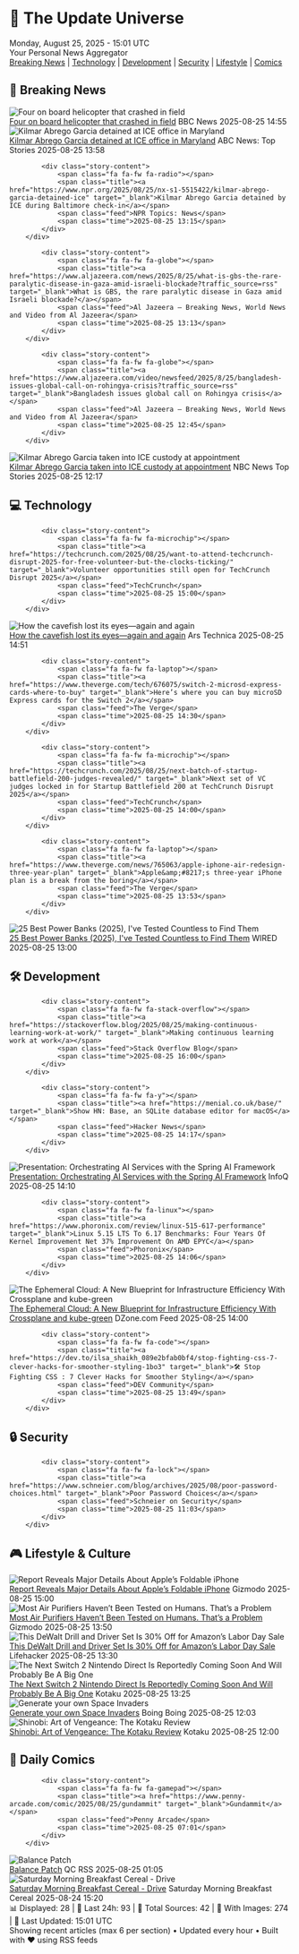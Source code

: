 <!-- Processing 54 RSS feeds at 2025-08-25 15:01:50 UTC -->
<!-- Processing: XKCD -->
<!-- Processing: Penny Arcade -->
<!-- Processing: Poorly Drawn Lines -->
<!-- Processing: Dilbert -->
<!-- Processing: CNN Breaking News -->
<!-- Processing: BBC World News -->
<!-- Processing: BBC Breaking News -->
<!-- Processing: TechCrunch -->
<!-- Processing: The Verge -->
<!-- Processing: Ars Technica -->
<!-- Processing: O'Reilly Radar -->
<!-- Processing: WIRED -->
<!-- Processing: Lobsters Python -->
<!-- Processing: Hacker News -->
<!-- Processing: StackOverflow Blog -->
<!-- Processing: Phoronix Linux News -->
<!-- Processing: OMG! Ubuntu -->
<!-- Processing: Ubuntu Blog -->
<!-- Processing: GitHub Blog -->
<!-- Processing: GitLab Blog -->
<!-- Processing: InfoQ -->
<!-- Processing: DZone -->
<!-- Processing: Martin Fowler -->
<!-- Processing: Coding Horror -->
<!-- Processing: Gizmodo -->
<!-- Processing: Krebs on Security -->
<!-- Processing: Schneier on Security -->
<!-- Generated 11 new posts out of 27 feeds processed -->
<div class="newspaper-header">
    <h1 class="newspaper-title">📰 The Update Universe</h1>
    <div class="newspaper-date">Monday, August 25, 2025 - 15:01 UTC</div>
    <div class="newspaper-subtitle">Your Personal News Aggregator</div>
</div>

<div class="newspaper-nav">
    <a href="#breaking">Breaking News</a> |
    <a href="#tech">Technology</a> |
    <a href="#dev">Development</a> |
    <a href="#security">Security</a> |
    <a href="#lifestyle">Lifestyle</a> |
    <a href="#webcomics">Comics</a>
</div>

<div class="news-section breaking-news" id="breaking">
<h2 class="section-header">🚨 Breaking News</h2>
<div class="stories-container">
<div class="story">
            <img src="https://ichef.bbci.co.uk/ace/standard/240/cpsprodpb/df28/live/ded555d0-81a7-11f0-bb47-d3827f7ae22f.jpg" alt="Four on board helicopter that crashed in field" class="story-image" loading="lazy" onerror="this.style.display='none'">
            <div class="story-content">
                <span class="fa fa-fw fa-flag"></span>
                <span class="title"><a href="https://www.bbc.com/news/articles/c87e22ryerlo?at_medium=RSS&at_campaign=rss" target="_blank">Four on board helicopter that crashed in field</a></span>
                <span class="feed">BBC News</span>
                <span class="time">2025-08-25 14:55</span>
            </div>
        </div>
<div class="story">
            <img src="https://s.abcnews.com/images/Politics/kilmar-abrego-06-rt-jef-250825_1756127452126_hpMain_4x3t_384.jpg" alt="Kilmar Abrego Garcia detained at ICE office in Maryland" class="story-image" loading="lazy" onerror="this.style.display='none'">
            <div class="story-content">
                <span class="fa fa-fw fa-tv"></span>
                <span class="title"><a href="https://abcnews.go.com/US/kilmar-abrego-garcia-check-ice-maryland-deportation-threat/story?id=124944566" target="_blank">Kilmar Abrego Garcia detained at ICE office in Maryland</a></span>
                <span class="feed">ABC News: Top Stories</span>
                <span class="time">2025-08-25 13:58</span>
            </div>
        </div>
<div class="story">
            
            <div class="story-content">
                <span class="fa fa-fw fa-radio"></span>
                <span class="title"><a href="https://www.npr.org/2025/08/25/nx-s1-5515422/kilmar-abrego-garcia-detained-ice" target="_blank">Kilmar Abrego Garcia detained by ICE during Baltimore check-in</a></span>
                <span class="feed">NPR Topics: News</span>
                <span class="time">2025-08-25 13:15</span>
            </div>
        </div>
<div class="story">
            
            <div class="story-content">
                <span class="fa fa-fw fa-globe"></span>
                <span class="title"><a href="https://www.aljazeera.com/news/2025/8/25/what-is-gbs-the-rare-paralytic-disease-in-gaza-amid-israeli-blockade?traffic_source=rss" target="_blank">What is GBS, the rare paralytic disease in Gaza amid Israeli blockade?</a></span>
                <span class="feed">Al Jazeera – Breaking News, World News and Video from Al Jazeera</span>
                <span class="time">2025-08-25 13:13</span>
            </div>
        </div>
<div class="story">
            
            <div class="story-content">
                <span class="fa fa-fw fa-globe"></span>
                <span class="title"><a href="https://www.aljazeera.com/video/newsfeed/2025/8/25/bangladesh-issues-global-call-on-rohingya-crisis?traffic_source=rss" target="_blank">Bangladesh issues global call on Rohingya crisis</a></span>
                <span class="feed">Al Jazeera – Breaking News, World News and Video from Al Jazeera</span>
                <span class="time">2025-08-25 12:45</span>
            </div>
        </div>
<div class="story">
            <img src="https://media-cldnry.s-nbcnews.com/image/upload/t_fit_1500w/rockcms/2025-08/250823-kilmar-abrego-garcia-mn-1045-dd3946.jpg" alt="Kilmar Abrego Garcia taken into ICE custody at appointment" class="story-image" loading="lazy" onerror="this.style.display='none'">
            <div class="story-content">
                <span class="fa fa-fw fa-broadcast-tower"></span>
                <span class="title"><a href="https://www.nbcnews.com/news/us-news/kilmar-abrego-garcia-ice-check-in-rcna226866" target="_blank">Kilmar Abrego Garcia taken into ICE custody at appointment</a></span>
                <span class="feed">NBC News Top Stories</span>
                <span class="time">2025-08-25 12:17</span>
            </div>
        </div>
</div>
</div>
<div class="news-section tech-news" id="tech">
<h2 class="section-header">💻 Technology</h2>
<div class="stories-container">
<div class="story">
            
            <div class="story-content">
                <span class="fa fa-fw fa-microchip"></span>
                <span class="title"><a href="https://techcrunch.com/2025/08/25/want-to-attend-techcrunch-disrupt-2025-for-free-volunteer-but-the-clocks-ticking/" target="_blank">Volunteer opportunities still open for TechCrunch Disrupt 2025</a></span>
                <span class="feed">TechCrunch</span>
                <span class="time">2025-08-25 15:00</span>
            </div>
        </div>
<div class="story">
            <img src="https://cdn.arstechnica.net/wp-content/uploads/2025/08/052918-cavefish_0-500x500.jpg" alt="How the cavefish lost its eyes—again and again" class="story-image" loading="lazy" onerror="this.style.display='none'">
            <div class="story-content">
                <span class="fa fa-fw fa-cog"></span>
                <span class="title"><a href="https://arstechnica.com/science/2025/08/how-the-cavefish-lost-its-eyes-again-and-again/" target="_blank">How the cavefish lost its eyes—again and again</a></span>
                <span class="feed">Ars Technica</span>
                <span class="time">2025-08-25 14:51</span>
            </div>
        </div>
<div class="story">
            
            <div class="story-content">
                <span class="fa fa-fw fa-laptop"></span>
                <span class="title"><a href="https://www.theverge.com/tech/676075/switch-2-microsd-express-cards-where-to-buy" target="_blank">Here’s where you can buy microSD Express cards for the Switch 2</a></span>
                <span class="feed">The Verge</span>
                <span class="time">2025-08-25 14:30</span>
            </div>
        </div>
<div class="story">
            
            <div class="story-content">
                <span class="fa fa-fw fa-microchip"></span>
                <span class="title"><a href="https://techcrunch.com/2025/08/25/next-batch-of-startup-battlefield-200-judges-revealed/" target="_blank">Next set of VC judges locked in for Startup Battlefield 200 at TechCrunch Disrupt 2025</a></span>
                <span class="feed">TechCrunch</span>
                <span class="time">2025-08-25 14:00</span>
            </div>
        </div>
<div class="story">
            
            <div class="story-content">
                <span class="fa fa-fw fa-laptop"></span>
                <span class="title"><a href="https://www.theverge.com/news/765063/apple-iphone-air-redesign-three-year-plan" target="_blank">Apple&amp;#8217;s three-year iPhone plan is a break from the boring</a></span>
                <span class="feed">The Verge</span>
                <span class="time">2025-08-25 13:53</span>
            </div>
        </div>
<div class="story">
            <img src="https://media.wired.com/photos/685f5aa9313641784030d4a6/master/pass/The%20Best%20Power%20Banks%20for%20All%20Your%20Devices_.png" alt="25 Best Power Banks (2025), I&#x27;ve Tested Countless to Find Them" class="story-image" loading="lazy" onerror="this.style.display='none'">
            <div class="story-content">
                <span class="fa fa-fw fa-bolt"></span>
                <span class="title"><a href="https://www.wired.com/gallery/best-portable-chargers-power-banks/" target="_blank">25 Best Power Banks (2025), I&#x27;ve Tested Countless to Find Them</a></span>
                <span class="feed">WIRED</span>
                <span class="time">2025-08-25 13:00</span>
            </div>
        </div>
</div>
</div>
<div class="news-section dev-news" id="dev">
<h2 class="section-header">🛠️ Development</h2>
<div class="stories-container">
<div class="story">
            
            <div class="story-content">
                <span class="fa fa-fw fa-stack-overflow"></span>
                <span class="title"><a href="https://stackoverflow.blog/2025/08/25/making-continuous-learning-work-at-work/" target="_blank">Making continuous learning work at work</a></span>
                <span class="feed">Stack Overflow Blog</span>
                <span class="time">2025-08-25 16:00</span>
            </div>
        </div>
<div class="story">
            
            <div class="story-content">
                <span class="fa fa-fw fa-y"></span>
                <span class="title"><a href="https://menial.co.uk/base/" target="_blank">Show HN: Base, an SQLite database editor for macOS</a></span>
                <span class="feed">Hacker News</span>
                <span class="time">2025-08-25 14:17</span>
            </div>
        </div>
<div class="story">
            <img src="https://res.infoq.com/presentations/spring-ai-framework/en/mediumimage/loiane-groner-medium-1755598697791.jpeg" alt="Presentation: Orchestrating AI Services with the Spring AI Framework" class="story-image" loading="lazy" onerror="this.style.display='none'">
            <div class="story-content">
                <span class="fa fa-fw fa-info-circle"></span>
                <span class="title"><a href="https://www.infoq.com/presentations/spring-ai-framework/?utm_campaign=infoq_content&utm_source=infoq&utm_medium=feed&utm_term=global" target="_blank">Presentation: Orchestrating AI Services with the Spring AI Framework</a></span>
                <span class="feed">InfoQ</span>
                <span class="time">2025-08-25 14:10</span>
            </div>
        </div>
<div class="story">
            
            <div class="story-content">
                <span class="fa fa-fw fa-linux"></span>
                <span class="title"><a href="https://www.phoronix.com/review/linux-515-617-performance" target="_blank">Linux 5.15 LTS To 6.17 Benchmarks: Four Years Of Kernel Improvement Net 37% Improvement On AMD EPYC</a></span>
                <span class="feed">Phoronix</span>
                <span class="time">2025-08-25 14:06</span>
            </div>
        </div>
<div class="story">
            <img src="https://dz2cdn1.dzone.com/thumbnail?fid=18575706&w=600" alt="The Ephemeral Cloud: A New Blueprint for Infrastructure Efficiency With Crossplane and kube-green" class="story-image" loading="lazy" onerror="this.style.display='none'">
            <div class="story-content">
                <span class="fa fa-fw fa-newspaper"></span>
                <span class="title"><a href="https://dzone.com/articles/infrastructure-crossplane-kube-green" target="_blank">The Ephemeral Cloud: A New Blueprint for Infrastructure Efficiency With Crossplane and kube-green</a></span>
                <span class="feed">DZone.com Feed</span>
                <span class="time">2025-08-25 14:00</span>
            </div>
        </div>
<div class="story">
            
            <div class="story-content">
                <span class="fa fa-fw fa-code"></span>
                <span class="title"><a href="https://dev.to/ilsa_shaikh_089e2bfab0bf4/stop-fighting-css-7-clever-hacks-for-smoother-styling-1bo3" target="_blank">🛠️ Stop Fighting CSS : 7 Clever Hacks for Smoother Styling</a></span>
                <span class="feed">DEV Community</span>
                <span class="time">2025-08-25 13:49</span>
            </div>
        </div>
</div>
</div>
<div class="news-section security-news" id="security">
<h2 class="section-header">🔒 Security</h2>
<div class="stories-container">
<div class="story">
            
            <div class="story-content">
                <span class="fa fa-fw fa-lock"></span>
                <span class="title"><a href="https://www.schneier.com/blog/archives/2025/08/poor-password-choices.html" target="_blank">Poor Password Choices</a></span>
                <span class="feed">Schneier on Security</span>
                <span class="time">2025-08-25 11:03</span>
            </div>
        </div>
</div>
</div>
<div class="news-section lifestyle-news" id="lifestyle">
<h2 class="section-header">🎮 Lifestyle & Culture</h2>
<div class="stories-container">
<div class="story">
            <img src="https://gizmodo.com/app/uploads/2025/07/Samsung-Galaxy-Z-Fold-7-44.jpg" alt="Report Reveals Major Details About Apple’s Foldable iPhone" class="story-image" loading="lazy" onerror="this.style.display='none'">
            <div class="story-content">
                <span class="fa fa-fw fa-computer"></span>
                <span class="title"><a href="https://gizmodo.com/report-reveals-major-details-about-apples-foldable-iphone-2000647520" target="_blank">Report Reveals Major Details About Apple’s Foldable iPhone</a></span>
                <span class="feed">Gizmodo</span>
                <span class="time">2025-08-25 15:00</span>
            </div>
        </div>
<div class="story">
            <img src="https://gizmodo.com/app/uploads/2025/08/air_purifier.jpg" alt="Most Air Purifiers Haven’t Been Tested on Humans. That’s a Problem" class="story-image" loading="lazy" onerror="this.style.display='none'">
            <div class="story-content">
                <span class="fa fa-fw fa-computer"></span>
                <span class="title"><a href="https://gizmodo.com/most-air-purifiers-havent-been-tested-on-humans-thats-a-problem-2000647514" target="_blank">Most Air Purifiers Haven’t Been Tested on Humans. That’s a Problem</a></span>
                <span class="feed">Gizmodo</span>
                <span class="time">2025-08-25 13:50</span>
            </div>
        </div>
<div class="story">
            <img src="https://lifehacker.com/imagery/articles/01K3A3AC2ZM1TG4T576ABH0S0C/hero-image.jpg" alt="This DeWalt Drill and Driver Set Is 30% Off for Amazon’s Labor Day Sale" class="story-image" loading="lazy" onerror="this.style.display='none'">
            <div class="story-content">
                <span class="fa fa-fw fa-life-ring"></span>
                <span class="title"><a href="https://lifehacker.com/home/dewalt-drill-and-driver-set-labor-day-2025-sale?utm_medium=RSS" target="_blank">This DeWalt Drill and Driver Set Is 30% Off for Amazon’s Labor Day Sale</a></span>
                <span class="feed">Lifehacker</span>
                <span class="time">2025-08-25 13:30</span>
            </div>
        </div>
<div class="story">
            <img src="https://kotaku.com/app/uploads/2025/05/d8f74d792342ce766d95cf4dfef6d184.jpg" alt="The Next Switch 2 Nintendo Direct Is Reportedly Coming Soon And Will Probably Be A Big One" class="story-image" loading="lazy" onerror="this.style.display='none'">
            <div class="story-content">
                <span class="fa fa-fw fa-gamepad"></span>
                <span class="title"><a href="https://kotaku.com/nintendo-direct-september-switch-2-mario-metroid-prime-4-date-2000619997" target="_blank">The Next Switch 2 Nintendo Direct Is Reportedly Coming Soon And Will Probably Be A Big One</a></span>
                <span class="feed">Kotaku</span>
                <span class="time">2025-08-25 13:25</span>
            </div>
        </div>
<div class="story">
            <img src="https://i0.wp.com/boingboing.net/wp-content/uploads/2025/08/Screenshot-2025-08-25-at-8.02.02-AM.png?fit=1310%2C782&amp;quality=55&amp;ssl=1" alt="Generate your own Space Invaders" class="story-image" loading="lazy" onerror="this.style.display='none'">
            <div class="story-content">
                <span class="fa fa-fw fa-arrow-right"></span>
                <span class="title"><a href="https://boingboing.net/2025/08/25/generate-your-own-space-invaders.html" target="_blank">Generate your own Space Invaders</a></span>
                <span class="feed">Boing Boing</span>
                <span class="time">2025-08-25 12:03</span>
            </div>
        </div>
<div class="story">
            <img src="https://kotaku.com/app/uploads/2025/08/shinobi_aov_hero.jpg" alt="Shinobi: Art of Vengeance: The Kotaku Review" class="story-image" loading="lazy" onerror="this.style.display='none'">
            <div class="story-content">
                <span class="fa fa-fw fa-gamepad"></span>
                <span class="title"><a href="https://kotaku.com/shinobi-art-of-vengeance-the-kotaku-review-2000619735" target="_blank">Shinobi: Art of Vengeance: The Kotaku Review</a></span>
                <span class="feed">Kotaku</span>
                <span class="time">2025-08-25 12:00</span>
            </div>
        </div>
</div>
</div>
<div class="news-section webcomics-section" id="webcomics">
<h2 class="section-header">🎨 Daily Comics</h2>
<div class="stories-container">
<div class="story">
            
            <div class="story-content">
                <span class="fa fa-fw fa-gamepad"></span>
                <span class="title"><a href="https://www.penny-arcade.com/comic/2025/08/25/gundammit" target="_blank">Gundammit</a></span>
                <span class="feed">Penny Arcade</span>
                <span class="time">2025-08-25 07:01</span>
            </div>
        </div>
<div class="story">
            <img src="http://www.questionablecontent.net/comics/5642.png" alt="Balance Patch" class="story-image" loading="lazy" onerror="this.style.display='none'">
            <div class="story-content">
                <span class="fa fa-fw fa-music"></span>
                <span class="title"><a href="http://questionablecontent.net/view.php?comic=5642" target="_blank">Balance Patch</a></span>
                <span class="feed">QC RSS</span>
                <span class="time">2025-08-25 01:05</span>
            </div>
        </div>
<div class="story">
            <img src="https://www.smbc-comics.com/comics/1755734186-20250824.png" alt="Saturday Morning Breakfast Cereal - Drive" class="story-image" loading="lazy" onerror="this.style.display='none'">
            <div class="story-content">
                <span class="fa fa-fw fa-smile"></span>
                <span class="title"><a href="https://www.smbc-comics.com/comic/drive" target="_blank">Saturday Morning Breakfast Cereal - Drive</a></span>
                <span class="feed">Saturday Morning Breakfast Cereal</span>
                <span class="time">2025-08-24 15:20</span>
            </div>
        </div>
</div>
</div>

<div class="newspaper-footer">
    <div class="stats">
        📊 Displayed: 28 | 📅 Last 24h: 93 | 📡 Total Sources: 42 | 📸 With Images: 274 |
        🔄 Last Updated: 15:01 UTC
    </div>
    <div class="footer-note">
        Showing recent articles (max 6 per section) • Updated every hour • Built with ❤️ using RSS feeds
    </div>
</div>
